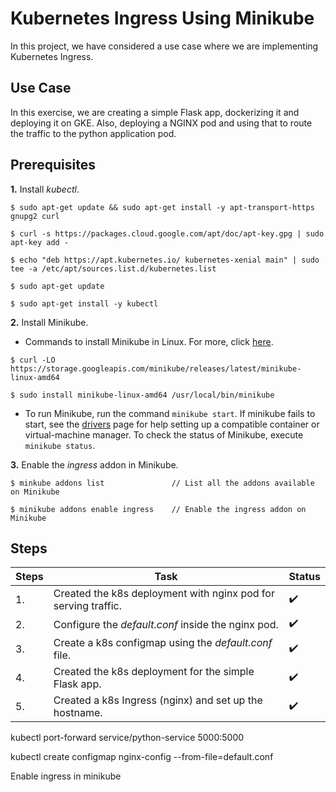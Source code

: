 # Kubernetes Ingress Using Minikube

In this project, we have considered a use case where we are implementing Kubernetes Ingress.

## Use Case
In this exercise, we are creating a simple Flask app, dockerizing it and deploying it on GKE. Also, deploying a NGINX pod and using that to route the traffic to the python application pod.


## Prerequisites

**1.** Install *kubectl*.
```
$ sudo apt-get update && sudo apt-get install -y apt-transport-https gnupg2 curl

$ curl -s https://packages.cloud.google.com/apt/doc/apt-key.gpg | sudo apt-key add -

$ echo "deb https://apt.kubernetes.io/ kubernetes-xenial main" | sudo tee -a /etc/apt/sources.list.d/kubernetes.list

$ sudo apt-get update

$ sudo apt-get install -y kubectl

```

**2.** Install Minikube.
- Commands to install Minikube in Linux. For more, click [here](https://minikube.sigs.k8s.io/docs/start/#binary-download).
```
$ curl -LO https://storage.googleapis.com/minikube/releases/latest/minikube-linux-amd64

$ sudo install minikube-linux-amd64 /usr/local/bin/minikube

```

- To run Minikube, run the command `minikube start`. If minikube fails to start, see the [drivers](https://minikube.sigs.k8s.io/docs/drivers/) page for help setting up a compatible container or virtual-machine manager.
To check the status of Minikube, execute `minikube status`.


**3.** Enable the *ingress* addon in Minikube.
```
$ minkube addons list               // List all the addons available on Minikube

$ minikube addons enable ingress    // Enable the ingress addon on Minikube

```

## Steps
|Steps  |Task                                                              |Status            |
|-------|------------------------------------------------------------------|------------------|
|1.     |Created the k8s deployment with nginx pod for serving traffic.    |:heavy_check_mark:|
|2.     |Configure the *default.conf* inside the nginx pod.                |:heavy_check_mark:|       
|3.     |Create a k8s configmap using the *default.conf* file.             |:heavy_check_mark:|
|4.     |Created the k8s deployment for the simple Flask app.              |:heavy_check_mark:|
|5.     |Created a k8s Ingress (nginx) and set up the hostname.            |:heavy_check_mark:|

kubectl port-forward service/python-service 5000:5000

kubectl create configmap nginx-config --from-file=default.conf

Enable ingress in minikube